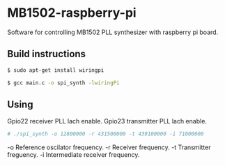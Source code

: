 # MB1502-raspberry-pi
Software for controlling MB1502 PLL synthesizer with raspberry pi board.

Build instructions
------------------
```bash
$ sudo apt-get install wiringpi
```
```bash
$ gcc main.c -o spi_synth -lwiringPi
```
Using
------------------
Gpio22 receiver PLL lach enable.
Gpio23 transmitter PLL lach enable.
```bash
# ./spi_synth -o 12800000 -r 431500000 -t 439100000 -i 71000000
```
-o Reference oscilator frequency.
-r Receiver frequency.
-t Transmitter freguency.
-i Intermediate receiver frequency.
